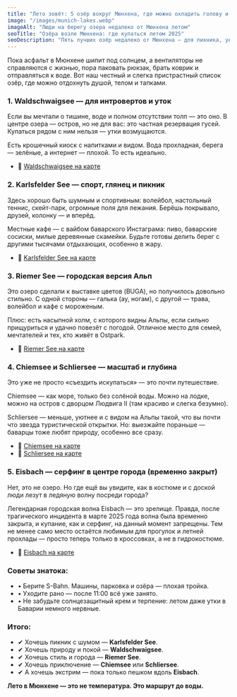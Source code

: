 ```yaml
---
title: "Лето зовёт: 5 озёр вокруг Мюнхена, где можно охладить голову и разогреть настроение"
image: "/images/munich-lakes.webp"
imageAlt: "Люди на берегу озера недалеко от Мюнхена летом"
seoTitle: "Озёра возле Мюнхена: где купаться летом 2025"
seoDescription: "Пять лучших озёр недалеко от Мюнхена — для пикника, уединения, спорта и даже серфинга. Проверенные места с атмосферой и советами."
---
```


Пока асфальт в Мюнхене шипит под солнцем, а вентиляторы не справляются с жизнью, пора паковать рюкзак, брать коврик и отправляться к воде. Вот наш честный и слегка пристрастный список озёр, где можно отдохнуть душой, телом и тапками.


### 1. Waldschwaigsee — для интровертов и уток

Если вы мечтали о тишине, воде и полном отсутствии толп — это оно. В центре озера — остров, но не для вас: это частная резервация гусей. Купаться рядом с ним нельзя — утки возмущаются.

Есть крошечный киоск с напитками и видом. Вода прохладная, берега — зелёные, а интернет — плохой. То есть идеально.

- 🔗 [Waldschwaigsee на карте](https://www.google.com/maps/place/Waldschwaigsee/@48.1909576,11.4086556,15z)

### 2. Karlsfelder See — спорт, глянец и пикник

Здесь хорошо быть шумным и спортивным: волейбол, настольный теннис, скейт-парк, огромные поля для лежания. Берёшь покрывало, друзей, колонку — и вперёд.

Местные кафе — с вайбом баварского Инстаграма: пиво, баварские сосиски, милые деревянные скамейки. Будьте готовы делить берег с другими тысячами отдыхающих, особенно в жару.

- 🔗 [Karlsfelder See на карте](https://www.google.com/maps/place/Karlsfelder+See/@48.2164517,11.4648273,15z)

### 3. Riemer See — городская версия Альп

Это озеро сделали к выставке цветов (BUGA), но получилось довольно стильно. С одной стороны — галька (ау, ногам), с другой — трава, волейбол и кафе с мороженым.

Плюс: есть насыпной холм, с которого видны Альпы, если сильно прищуриться и удачно повезёт с погодой. Отличное место для семей, мечтателей и тех, кто живёт в Ostpark.

- 🔗 [Riemer See на карте](https://www.google.com/maps/place/Riemer+See/@48.1300173,11.7118926,15z)

### 4. Chiemsee и Schliersee — масштаб и глубина

Это уже не просто «съездить искупаться» — это почти путешествие.

Chiemsee — как море, только без солёной воды. Можно на лодке, можно на остров с дворцом Людвига II (там красиво и слегка безумно).

Schliersee — меньше, уютнее и с видом на Альпы такой, что вы почти что звезда туристической открытки. Но: выезжайте пораньше — баварцы тоже любят природу, особенно все сразу.

- 🔗 [Chiemsee на карте](https://www.google.com/maps/place/Chiemsee/@47.8802046,12.4238653,11z)  
- 🔗 [Schliersee на карте](https://www.google.com/maps/place/Schliersee/@47.7310143,11.8726165,14z)

### 5. Eisbach — серфинг в центре города (временно закрыт)

Нет, это не озеро. Но где ещё вы увидите, как в костюме и с доской люди лезут в ледяную волну посреди города?

Легендарная городская волна Eisbach — это зрелище. Правда, после трагического инцидента в марте 2025 года волна была временно закрыта, и купание, как и серфинг, на данный момент запрещены. Тем не менее само место остаётся любимым для прогулок и летней прохлады — просто теперь только в кроссовках, а не в гидрокостюме.

- 🔗 [Eisbach на карте](https://www.google.com/maps/place/Eisbachwelle/@48.1412881,11.5844836,18z)

### Советы знатока:

- • Берите S-Bahn. Машины, парковка и озёра — плохая тройка.  
- • Уходите рано — после 11:00 всё уже занято.  
- • Не забудьте солнцезащитный крем и терпение: летом даже утки в Баварии немного нервные.

### Итого:

- ✔ Хочешь пикник с шумом — **Karlsfelder See**.  
- ✔ Хочешь природу и покой — **Waldschwaigsee**.  
- ✔ Хочешь стиль и города — **Riemer See**.  
- ✔ Хочешь приключение — **Chiemsee** или **Schliersee**.  
- ✔ А хочешь экстрим — пока только пешком вдоль **Eisbach**.

**Лето в Мюнхене — это не температура. Это маршрут до воды.**
